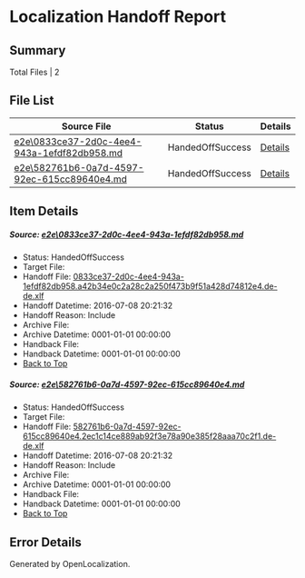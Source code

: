 # <a name='report-top'></a> Localization Handoff Report

## Summary
 Total Files | 2

## File List
 Source File | Status | Details 
 ----------- | ------ | ------- 
 [e2e\0833ce37-2d0c-4ee4-943a-1efdf82db958.md](https://github.com/OpenLocalizationTestOrg/oltest/blob/d504609d616736155921e7563ff9ff9d731f1e2d/e2e/0833ce37-2d0c-4ee4-943a-1efdf82db958.md) | HandedOffSuccess | [Details](#6098fb361e4f10336183a6d134e8bbd531904ec41)
 [e2e\582761b6-0a7d-4597-92ec-615cc89640e4.md](https://github.com/OpenLocalizationTestOrg/oltest/blob/d504609d616736155921e7563ff9ff9d731f1e2d/e2e/582761b6-0a7d-4597-92ec-615cc89640e4.md) | HandedOffSuccess | [Details](#3174ac3dc18660a86780cd2059848513793f5c3f5)

## Item Details
##### <a name='6098fb361e4f10336183a6d134e8bbd531904ec41'></a> Source: [e2e\0833ce37-2d0c-4ee4-943a-1efdf82db958.md](https://github.com/OpenLocalizationTestOrg/oltest/blob/d504609d616736155921e7563ff9ff9d731f1e2d/e2e/0833ce37-2d0c-4ee4-943a-1efdf82db958.md)
* Status: HandedOffSuccess
* Target File: 
* Handoff File: [0833ce37-2d0c-4ee4-943a-1efdf82db958.a42b34e0c2a28c2a250f473b9f51a428d74812e4.de-de.xlf](https://github.com/OpenLocalizationTestOrg/olhandoff-e2e/blob/0a3856d8f82d305443f0b0c00edb1fd428e4bf19/ol-handoff/OpenLocalizationTestOrg/oltest-dede-fly/ci/ht/0833ce37-2d0c-4ee4-943a-1efdf82db958.a42b34e0c2a28c2a250f473b9f51a428d74812e4.de-de.xlf)
* Handoff Datetime: 2016-07-08 20:21:32
* Handoff Reason: Include
* Archive File: 
* Archive Datetime: 0001-01-01 00:00:00
* Handback File: 
* Handback Datetime: 0001-01-01 00:00:00
* [Back to Top](#report-top)

##### <a name='3174ac3dc18660a86780cd2059848513793f5c3f5'></a> Source: [e2e\582761b6-0a7d-4597-92ec-615cc89640e4.md](https://github.com/OpenLocalizationTestOrg/oltest/blob/d504609d616736155921e7563ff9ff9d731f1e2d/e2e/582761b6-0a7d-4597-92ec-615cc89640e4.md)
* Status: HandedOffSuccess
* Target File: 
* Handoff File: [582761b6-0a7d-4597-92ec-615cc89640e4.2ec1c14ce889ab92f3e78a90e385f28aaa70c2f1.de-de.xlf](https://github.com/OpenLocalizationTestOrg/olhandoff-e2e/blob/0a3856d8f82d305443f0b0c00edb1fd428e4bf19/ol-handoff/OpenLocalizationTestOrg/oltest-dede-fly/ci/ht/582761b6-0a7d-4597-92ec-615cc89640e4.2ec1c14ce889ab92f3e78a90e385f28aaa70c2f1.de-de.xlf)
* Handoff Datetime: 2016-07-08 20:21:32
* Handoff Reason: Include
* Archive File: 
* Archive Datetime: 0001-01-01 00:00:00
* Handback File: 
* Handback Datetime: 0001-01-01 00:00:00
* [Back to Top](#report-top)


## Error Details

Generated by OpenLocalization.
